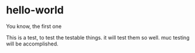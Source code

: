 # hello-world
You know, the first one

This is a test, to test the testable things. it will test them so well. muc testing will be accomplished. 
